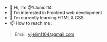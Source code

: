 - 👋 Hi, I’m @YJunior14
- 👀 I’m interested in Frontend web development
- 🌱 I’m currently learning HTML & CSS
- 📫 How to reach me : 
>Email: yjielim1104@gmail.com

<!---
YJunior14/YJunior14 is a ✨ special ✨ repository because its `README.md` (this file) appears on your GitHub profile.
You can click the Preview link to take a look at your changes.
--->
